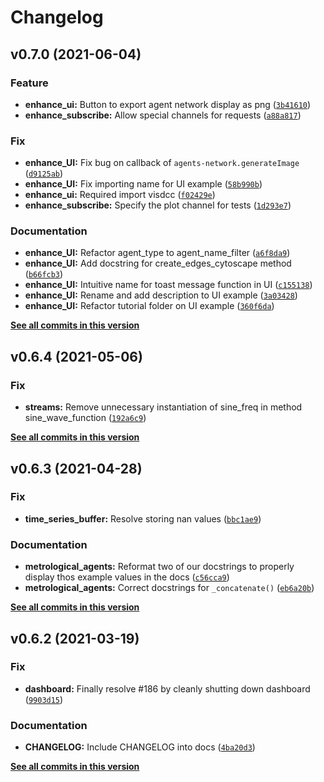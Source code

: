 # Changelog

<!--next-version-placeholder-->

## v0.7.0 (2021-06-04)
### Feature
* **enhance_ui:** Button to export agent network display as png ([`3b41610`](https://github.com/Met4FoF/agentMET4FOF/commit/3b41610b0673e17811fff28ec71defbf94c8815e))
* **enhance_subscribe:** Allow special channels for requests ([`a88a817`](https://github.com/Met4FoF/agentMET4FOF/commit/a88a817f2c9dcde8fae072349bdeb611c09249ba))

### Fix
* **enhance_UI:** Fix bug on callback of `agents-network.generateImage` ([`d9125ab`](https://github.com/Met4FoF/agentMET4FOF/commit/d9125ab3dec00b5c0edeb689cecce3a116b565fc))
* **enhance_UI:** Fix importing name for UI example ([`58b990b`](https://github.com/Met4FoF/agentMET4FOF/commit/58b990b39e6f32bca5f1730bf24ac4e6f3216550))
* **enhance_ui:** Required import visdcc ([`f02429e`](https://github.com/Met4FoF/agentMET4FOF/commit/f02429e2af3c99a61bfa13a718dbf8494b0a8499))
* **enhance_subscribe:** Specify the plot channel for tests ([`1d293e7`](https://github.com/Met4FoF/agentMET4FOF/commit/1d293e79d37552bfc17949b2e65e659447a84db4))

### Documentation
* **enhance_UI:** Refactor agent_type to agent_name_filter ([`a6f8da9`](https://github.com/Met4FoF/agentMET4FOF/commit/a6f8da90a43d6225140212c7ac3ad106569b5600))
* **enhance_UI:** Add docstring for create_edges_cytoscape method ([`b66fcb3`](https://github.com/Met4FoF/agentMET4FOF/commit/b66fcb3869d04495591daef992ea11b5823b7abb))
* **enhance_UI:** Intuitive name for toast message function in UI ([`c155138`](https://github.com/Met4FoF/agentMET4FOF/commit/c1551387c270f32053b76399500fb27b963db9dd))
* **enhance_UI:** Rename and add description to UI example ([`3a03428`](https://github.com/Met4FoF/agentMET4FOF/commit/3a0342875c4ea46582b7dab49cd8a7b10aa83b37))
* **enhance_UI:** Refactor tutorial folder on UI example ([`360f6da`](https://github.com/Met4FoF/agentMET4FOF/commit/360f6da39d249ce09a3384e867867d1fa91cc757))

**[See all commits in this version](https://github.com/Met4FoF/agentMET4FOF/compare/v0.6.4...v0.7.0)**

## v0.6.4 (2021-05-06)
### Fix
* **streams:** Remove unnecessary instantiation of sine_freq in method sine_wave_function ([`192a6c9`](https://github.com/Met4FoF/agentMET4FOF/commit/192a6c9f662b014bf5ef21ec07ed8ba5638697c6))

**[See all commits in this version](https://github.com/Met4FoF/agentMET4FOF/compare/v0.6.3...v0.6.4)**

## v0.6.3 (2021-04-28)
### Fix
* **time_series_buffer:** Resolve storing nan values ([`bbc1ae9`](https://github.com/Met4FoF/agentMET4FOF/commit/bbc1ae925d221fdd79715a46e48c91059b2d4cd6))

### Documentation
* **metrological_agents:** Reformat two of our docstrings to properly display thos example values in the docs ([`c56cca9`](https://github.com/Met4FoF/agentMET4FOF/commit/c56cca993502a35f1e39dd14df9b82fa00ba32c4))
* **metrological_agents:** Correct docstrings for `_concatenate()` ([`eb6a20b`](https://github.com/Met4FoF/agentMET4FOF/commit/eb6a20bd4a053d05064dd73b55c42554dcce41da))

**[See all commits in this version](https://github.com/Met4FoF/agentMET4FOF/compare/v0.6.2...v0.6.3)**

## v0.6.2 (2021-03-19)
### Fix
* **dashboard:** Finally resolve #186 by cleanly shutting down dashboard ([`9903d15`](https://github.com/Met4FoF/agentMET4FOF/commit/9903d15b61033ab5e8536deb9318936ff89e4249))

### Documentation
* **CHANGELOG:** Include CHANGELOG into docs ([`4ba20d3`](https://github.com/Met4FoF/agentMET4FOF/commit/4ba20d376381ad5299853d112135204104165e6e))

**[See all commits in this version](https://github.com/Met4FoF/agentMET4FOF/compare/v0.6.1...v0.6.2)**
